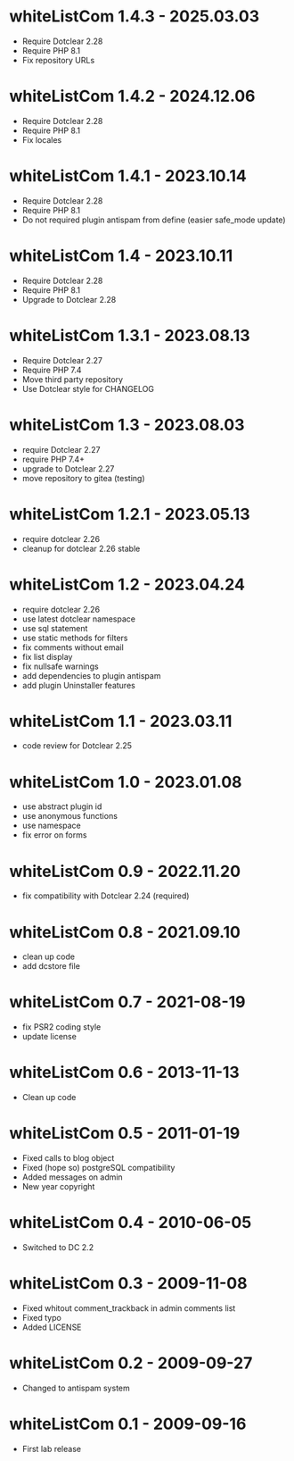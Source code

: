 whiteListCom 1.4.3 - 2025.03.03
===========================================================
* Require Dotclear 2.28
* Require PHP 8.1
* Fix repository URLs

whiteListCom 1.4.2 - 2024.12.06
===========================================================
* Require Dotclear 2.28
* Require PHP 8.1
* Fix locales

whiteListCom 1.4.1 - 2023.10.14
===========================================================
* Require Dotclear 2.28
* Require PHP 8.1
* Do not required plugin antispam from define (easier safe_mode update)

whiteListCom 1.4 - 2023.10.11
===========================================================
* Require Dotclear 2.28
* Require PHP 8.1
* Upgrade to Dotclear 2.28

whiteListCom 1.3.1 - 2023.08.13
===========================================================
* Require Dotclear 2.27
* Require PHP 7.4
* Move third party repository
* Use Dotclear style for CHANGELOG

whiteListCom 1.3 - 2023.08.03
===========================================================
* require Dotclear 2.27
* require PHP 7.4+
* upgrade to Dotclear 2.27
* move repository to gitea (testing)

whiteListCom 1.2.1 - 2023.05.13
===========================================================
* require dotclear 2.26
* cleanup for dotclear 2.26 stable

whiteListCom 1.2 - 2023.04.24
===========================================================
* require dotclear 2.26
* use latest dotclear namespace
* use sql statement
* use static methods for filters
* fix comments without email
* fix list display
* fix nullsafe warnings
* add dependencies to plugin antispam
* add plugin Uninstaller features

whiteListCom 1.1 - 2023.03.11
===========================================================
* code review for Dotclear 2.25

whiteListCom 1.0 - 2023.01.08
===========================================================
* use abstract plugin id
* use anonymous functions
* use namespace
* fix error on forms

whiteListCom 0.9 - 2022.11.20
===========================================================
* fix compatibility with Dotclear 2.24 (required)

whiteListCom 0.8 - 2021.09.10
===========================================================
* clean up code
* add dcstore file

whiteListCom 0.7 - 2021-08-19
===========================================================
* fix PSR2 coding style
* update license

whiteListCom 0.6 - 2013-11-13
===========================================================
* Clean up code

whiteListCom 0.5 - 2011-01-19
===========================================================
* Fixed calls to blog object
* Fixed (hope so) postgreSQL compatibility
* Added messages on admin
* New year copyright

whiteListCom 0.4 - 2010-06-05
===========================================================
* Switched to DC 2.2

whiteListCom 0.3 - 2009-11-08
===========================================================
* Fixed whitout comment_trackback in admin comments list
* Fixed typo
* Added LICENSE

whiteListCom 0.2 - 2009-09-27
===========================================================
* Changed to antispam system

whiteListCom 0.1 - 2009-09-16
===========================================================
* First lab release